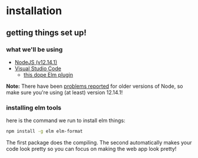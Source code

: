 # installation

## getting things set up!

### what we'll be using

- [NodeJS (v12.14.1)](https://nodejs.org/)
- [Visual Studio Code](https://code.visualstudio.com/)
  - [this dope Elm plugin](https://marketplace.visualstudio.com/items?itemName=Elmtooling.elm-ls-vscode)

__Note:__ There have been [problems reported](https://github.com/ryannhg/elm-spa/issues/26) for older versions of Node, so make sure you're using (at least) version 12.14.1!

### installing elm tools

here is the command we run to install elm things:

```bash
npm install -g elm elm-format
```

The first package does the compiling. The second automatically makes
your code look pretty so you can focus on making the web app look pretty!
